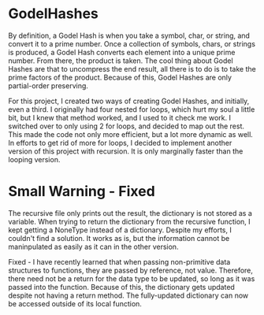 # GodelHashes

By definition, a Godel Hash is when you take a symbol, char, or string, and convert it to a prime number.
Once a collection of symbols, chars, or strings is produced, a Godel Hash converts each element into a unique prime number.  From there, the product is taken.
The cool thing about Godel Hashes are that to uncompress the end result, all there is to do is to take the prime factors of the product.
Because of this, Godel Hashes are only partial-order preserving.


For this project, I created two ways of creating Godel Hashes, and initially, even a third.  I originally had four nested for loops, which hurt my soul a little bit,
but I knew that method worked, and I used to it check me work.  I switched over to only using 2 for loops, and decided to map out the rest. This made the code
not only more efficient, but a lot more dynamic as well. In efforts to get rid of more for loops, I decided to implement another version of this project with
recursion.  It is only marginally faster than the looping version.

# Small Warning - Fixed

The recursive file only prints out the result, the dictionary is not stored as a variable.  When trying to return the dictionary from the recursive function,
I kept getting a NoneType instead of a dictionary. Despite my efforts, I couldn't find a solution. It works as is, but the information cannot be maninpulated
as easily as it can in the other version.

Fixed - I have recently learned that when passing non-primitive data structures to functions, they are passed by reference, not value.  Therefore, there need not be a
return for the data type to be updated, so long as it was passed into the function.  Because of this, the dictionary gets updated despite not having a return method.
The fully-updated dictionary can now be accessed outside of its local function.

